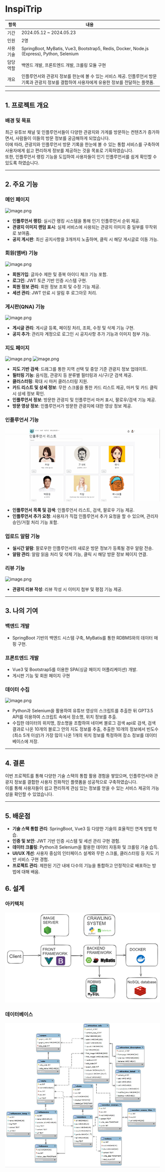 # InspiTrip

| 항목      | 내용                                                                                                                                              |
| --------- | ------------------------------------------------------------------------------------------------------------------------------------------------- |
| 기간      | 2024.05.12 ~ 2024.05.23                                                                                                                           |
| 인원      | 2명                                                                                                                                               |
| 사용 기술 | SpringBoot, MyBatis, Vue3, Bootstrap5, Redis, Docker, Node.js (Express), Python, Selenium                                                         |
| 담당 역할 | 백엔드 개발, 프론트엔드 개발, 크롤링 모듈 구현                                                                                                    |
| 개요      | 인플루언서와 관광지 정보를 한눈에 볼 수 있는 서비스 제공. 인플루언서 방문 기록과 관광지 정보를 결합하여 사용자에게 유용한 정보를 전달하는 플랫폼. |

---

## 1. 프로젝트 개요

### 배경 및 목표

최근 유튜브 채널 및 인플루언서들이 다양한 관광지와 가게를 방문하는 컨텐츠가 증가하면서, 사람들이 이들의 방문 정보를 궁금해하게 되었습니다.  
이에 따라, 관광지와 인플루언서 방문 기록을 한눈에 볼 수 있는 통합 서비스를 구축하여 사용자에게 쉽고 편리하게 정보를 제공하는 것을 목표로 기획하였습니다.  
또한, 인플루언서 랭킹 기능을 도입하여 사용자들이 인기 인플루언서를 쉽게 확인할 수 있도록 하였습니다.

---

## 2. 주요 기능

### 메인 페이지

![image.png](./imgs/1.gif)

-   **인플루언서 랭킹**: 실시간 랭킹 시스템을 통해 인기 인플루언서 순위 제공.
-   **관광지 이미지 랜덤 표시**: 실제 서비스에 사용되는 관광지 이미지 중 일부를 무작위로 보여줌.
-   **공지 게시판**: 최신 공지사항을 3개까지 노출하며, 클릭 시 해당 게시글로 이동 가능.

### 회원(맴버) 기능

![image.png](./imgs/2.gif)

-   **회원가입**: 글자수 제한 및 중복 아이디 체크 기능 포함.
-   **로그인**: JWT 토큰 기반 인증 시스템 구현.
-   **회원 정보 관리**: 회원 정보 조회 및 수정 기능 제공.
-   **세션 관리**: JWT 만료 시 알림 후 로그아웃 처리.

### 게시판(QNA) 기능

![image.png](./imgs/3.gif)

-   **게시글 관리**: 게시글 등록, 페이징 처리, 조회, 수정 및 삭제 기능 구현.
-   **공지 추가**: 관리자 계정으로 로그인 시 공지사항 추가 기능과 이미지 첨부 가능.

### 지도 페이지

![image.png](./imgs/4.gif)
![image.png](./imgs/5.gif)

-   **지도 기반 검색**: 드래그를 통한 지역 선택 및 중앙 기준 관광지 정보 업데이트.
-   **필터링 기능**: 음식점, 관광지 등 분류별 필터링과 시/구/군 검색 제공.
-   **클러스터링**: 확대 시 마커 클러스터링 지원.
-   **카드 리스트 및 상세 정보**: 무한 스크롤을 통한 카드 리스트 제공, 마커 및 카드 클릭 시 상세 정보 확인.
-   **인플루언서 정보**: 방문한 관광지 및 인플루언서 마커 표시, 팔로우/검색 기능 제공.
-   **방문 영상 정보**: 인플루언서가 방문한 관광지에 대한 영상 정보 제공.

### 인플루언서 기능

![image.png](./imgs/6.gif)

-   **인플루언서 목록 및 검색**: 인플루언서 리스트, 검색, 팔로우 기능 제공.
-   **인플루언서 추가 요청**: 사용자가 직접 인플루언서 추가 요청을 할 수 있으며, 관리자 승인/거절 처리 기능 포함.

### 업로드 알람 기능

-   **실시간 알람**: 팔로우한 인플루언서의 새로운 방문 정보가 등록될 경우 알람 전송.
-   **알람 관리**: 알람 읽음 처리 및 삭제 기능, 클릭 시 해당 방문 정보 페이지 연결.

### 리뷰 기능

![image.png](./imgs/7.gif)

-   **관광지 리뷰 작성**: 리뷰 작성 시 이미지 첨부 및 평점 기능 제공.

---

## 3. 나의 기여

### 백엔드 개발

-   SpringBoot 기반의 백엔드 시스템 구축, MyBatis를 통한 RDBMS와의 데이터 매핑 구현.

### 프론트엔드 개발

-   Vue3 및 Bootstrap5를 이용한 SPA(싱글 페이지 어플리케이션) 개발.
-   게시판 기능 및 회원 페이지 구현

### 데이터 수집

![image.png](./imgs/collect.gif)

-   Python과 Selenium을 활용하여 유튜브 영상의 스크립트를 추출한 뒤 GPT3.5 API를 이용하여 스크립트 속에서 장소명, 위치 정보를 추출.
-   수집한 데이터의 위치명, 장소명을 조합하여 네이버 블로그 검색 api로 검색, 검색 결과로 나온 10개의 블로그 안의 지도 정보를 추출, 추출한 10개의 정보에서 빈도수(최소 5개 이상)가 가장 많이 나온 1개의 위치 정보를 특정하여 장소 정보를 데이터베이스에 저장.

---

## 4. 결론

이번 프로젝트를 통해 다양한 기술 스택의 통합 활용 경험을 쌓았으며, 인플루언서와 관광지 정보를 결합한 사용자 친화적인 플랫폼을 성공적으로 구축하였습니다.  
이를 통해 사용자들이 쉽고 편리하게 관심 있는 정보를 얻을 수 있는 서비스 제공의 가능성을 확인할 수 있었습니다.

---

## 5. 배운점

-   **기술 스택 통합 관리**: SpringBoot, Vue3 등 다양한 기술의 효율적인 연계 방법 학습.
-   **인증 및 보안**: JWT 기반 인증 시스템 및 세션 관리 구현 경험.
-   **데이터 크롤링**: Python과 Selenium을 활용한 데이터 자동화 및 크롤링 기술 습득.
-   **UI/UX 개선**: 사용자 중심의 인터페이스 설계와 무한 스크롤, 클러스터링 등 지도 기반 서비스 구현 경험.
-   **프로젝트 관리**: 제한된 기간 내에 다수의 기능을 통합하고 안정적으로 배포하는 방법에 대해 배움.

## 6. 설계

### 아키텍처

![image.png](./imgs/system_architecture.png)

### 데이터베이스

![image.png](./imgs/database.jpg)
